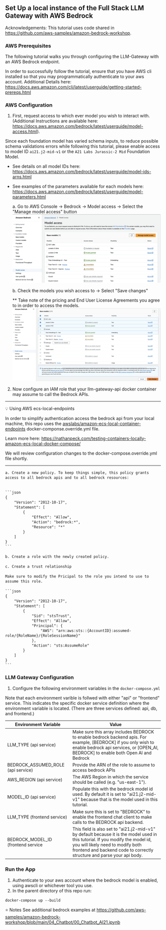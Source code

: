## Set Up a local instance of the Full Stack LLM Gateway with AWS Bedrock 

Acknowledgements:
This tutorial uses code shared in https://github.com/aws-samples/amazon-bedrock-workshop.

### AWS Prerequisites

The following tutorial walks you through configuring the LLM-Gateway with an AWS Bedrock endpoint.

In order to successfully follow the tutorial, ensure that you have AWS cli installed so that you may programmatically authenticate to your aws account. Additional Details here: https://docs.aws.amazon.com/cli/latest/userguide/getting-started-prereqs.html


### AWS Configuration
1.  First, request access to which ever model you wish to interact with. (Additional Instructions are available here: https://docs.aws.amazon.com/bedrock/latest/userguide/model-access.html).

Since each foundation model has varied schema inputs, to reduce possible schema validations errors while following this tutorial, please enable access to model ID ```ai21.j2-mid-v1``` or the ```A21 Labs Jurassic-2 Mid``` Foundation Model. 

- See details on all model IDs here: https://docs.aws.amazon.com/bedrock/latest/userguide/model-ids-arns.html
- See examples of the parameters available for each models here: https://docs.aws.amazon.com/bedrock/latest/userguide/model-parameters.html

    a. Go to AWS Console -> Bedrock -> Model access -> Select the "Manage model access" button
    <img src="./imgs/bedrock-request-access.png"  width="500"/>

    
    b.  Check the models you wish access to -> Select "Save changes" 
    
    ** Take note of the pricing and End User License Agreements you agree to in order to access the models.
    <img src="./imgs/select-bedrock-model.png"  width="500"/>

2. Now configure an IAM role that your llm-gateway-api docker container may assume to call the Bedrock APIs. 
___

:bulb: Using AWS ecs-local-endpoints

In order to simplify authentication access the bedrock api from your local machine, this repo uses the [awslabs/amazon-ecs-local-container-endpoints](https://github.com/awslabs/amazon-ecs-local-container-endpoints) docker-componse.override.yml file.

Learn more here: https://nathanpeck.com/testing-containers-locally-amazon-ecs-local-docker-compose/

We will review configuration changes to the docker-compose.override.yml file shortly.
___

    a. Create a new policy. To keep things simple, this policy grants access to all bedrock apis and to all bedrock resources:


    ```json
    {
        "Version": "2012-10-17",
        "Statement": [
            {
                "Effect": "Allow",
                "Action": "bedrock:*",
                "Resource": "*"
            }
        ]
    } 
    ```

    b. Create a role with the newly created policy.

    c. Create a trust relationship 

    Make sure to modify the Pricipal to the role you intend to use to assume this role.

    ```json
    {
        "Version": "2012-10-17",
        "Statement": [
            {
                "Sid": "stsTrust",
                "Effect": "Allow",
                "Principal": {
                    "AWS": "arn:aws:sts::{AccountID}:assumed-role/{RoleName}/{RoleSessionName}"
                },
                "Action": "sts:AssumeRole"
            }
        ]
    }
    ```

### LLM Gateway Configuration
1. Configure the following environment variables in the ```docker-compose.yml```

Note that each environment varible is follwed with either "api" or "frontend" service. This indicates the specific docker service definition where the environment variable is located. (There are three services defined: api, db, and frontend.)

| Environment Variable | Value |
| -------------------- | ----- |
| LLM_TYPE (api service) | Make sure this array includes BEDROCK to enable bedrock backend apis. For example, [BEDROCK] if you only wish to enable bedrock api services, or [OPEN_AI, BEDROCK] to enable both Open AI and Bedrock | 
| BEDROCK_ASSUMED_ROLE (api service)  | Provide the ARN of the role to assume to access bedrock APIs |
| AWS_REGION (api service) | The AWS Region in which the service should be called (e.g. "us-east-1"). |
| MODEL_ID (api service) | Populate this with the bedrock model id used. By default it is set to "ai21.j2-mid-v1" because that is the model used in this tutorial. |
| LLM_TYPE (frontend service) | Make sure this is set to "BEDROCK" to enable the frontend chat client to make calls to the BEDROCK api backend. |
| BEDROCK_MODEL_ID (frontend service | This field is also set to "ai21.j2-mid-v1" by default because it is the model used in this tutorial. If you modify the model id, you will likely need to modify both frontend and backend code to correctly structure and parse your api body. |


### Run the App
1. Authenticate to your aws account where the bedrock model is enabled, using awscli or whichever tool you use.
2. In the parent directory of this repo run:
```
docker-compose up --build 
```

:star: Notes
See additional bedrock examples at https://github.com/aws-samples/amazon-bedrock-workshop/blob/main/04_Chatbot/00_Chatbot_AI21.ipynb 